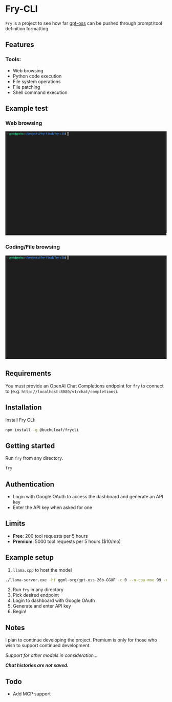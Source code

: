 # Fry-CLI

`Fry` is a project to see how far [gpt-oss](https://huggingface.co/openai/gpt-oss-20b) can be pushed through prompt/tool definition formatting.

## Features

### Tools:
- Web browsing
- Python code execution
- File system operations
- File patching
- Shell command execution

## Example test

### Web browsing
![web_browsing](assets/web_browsing_test.gif)

### Coding/File browsing
![coding](assets/coding_test.gif)

## Requirements

You must provide an OpenAI Chat Completions endpoint for `fry` to connect to (e.g. `http://localhost:8080/v1/chat/completions`).

## Installation

Install Fry CLI:
```bash
npm install -g @buchuleaf/frycli
```

## Getting started

Run `fry` from any directory.
```bash
fry
```

## Authentication

- Login with Google OAuth to access the dashboard and generate an API key
- Enter the API key when asked for one

## Limits

- **Free**: 200 tool requests per 5 hours
- **Premium**: 5000 tool requests per 5 hours ($10/mo)

## Example setup

1. `llama.cpp` to host the model
```bash
./llama-server.exe -hf ggml-org/gpt-oss-20b-GGUF -c 0 --n-cpu-moe 99 -ngl 99 --jinja --temp 1.0 --top-p 1.0 --top-k 0.0 --reasoning-format none -fa -b 8192 -ub 4096 --chat-template-kwargs "{\`"reasoning_effort\`": \`"high\`"}"
```
2. Run `fry` in any directory
3. Pick desired endpoint
4. Login to dashboard with Google OAuth
5. Generate and enter API key
6. Begin!

## Notes

I plan to continue developing the project. Premium is only for those who wish to support continued development.

*Support for other models in consideration...*

***Chat histories are not saved.***

## Todo

- Add MCP support
